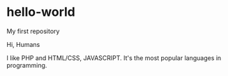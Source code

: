# hello-world
My first repository

Hi, Humans

I like PHP and HTML/CSS, JAVASCRIPT. It's the most popular languages in programming.
